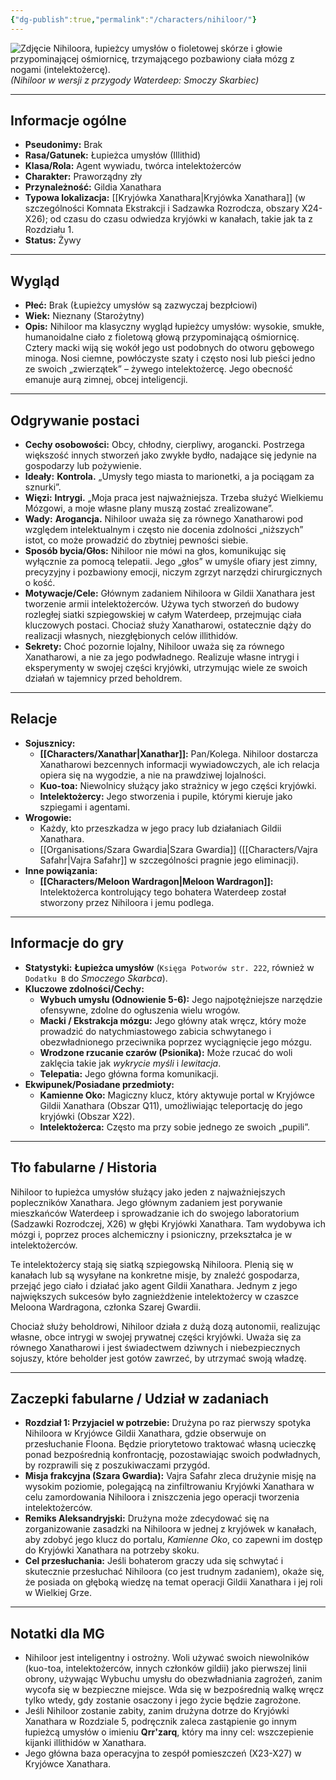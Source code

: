 ```yaml
---
{"dg-publish":true,"permalink":"/characters/nihiloor/"}
---
```


![Zdjęcie Nihiloora, łupieżcy umysłów o fioletowej skórze i głowie przypominającej ośmiornicę, trzymającego pozbawiony ciała mózg z nogami (intelektożercę).](https://5e.tools/img/adventure/WDH/Nihiloor.webp)
*(Nihiloor w wersji z przygody Waterdeep: Smoczy Skarbiec)*

---

## Informacje ogólne

*   **Pseudonimy:** Brak
*   **Rasa/Gatunek:** Łupieżca umysłów (Illithid)
*   **Klasa/Rola:** Agent wywiadu, twórca intelektożerców
*   **Charakter:** Praworządny zły
*   **Przynależność:** Gildia Xanathara
*   **Typowa lokalizacja:** [[Kryjówka Xanathara\|Kryjówka Xanathara]] (w szczególności Komnata Ekstrakcji i Sadzawka Rozrodcza, obszary X24-X26); od czasu do czasu odwiedza kryjówki w kanałach, takie jak ta z Rozdziału 1.
*   **Status:** Żywy

---

## Wygląd

*   **Płeć:** Brak (Łupieżcy umysłów są zazwyczaj bezpłciowi)
*   **Wiek:** Nieznany (Starożytny)
*   **Opis:** Nihiloor ma klasyczny wygląd łupieżcy umysłów: wysokie, smukłe, humanoidalne ciało z fioletową głową przypominającą ośmiornicę. Cztery macki wiją się wokół jego ust podobnych do otworu gębowego minoga. Nosi ciemne, powłóczyste szaty i często nosi lub pieści jedno ze swoich „zwierzątek” – żywego intelektożercę. Jego obecność emanuje aurą zimnej, obcej inteligencji.

---

## Odgrywanie postaci

*   **Cechy osobowości:** Obcy, chłodny, cierpliwy, arogancki. Postrzega większość innych stworzeń jako zwykłe bydło, nadające się jedynie na gospodarzy lub pożywienie.
*   **Ideały:** **Kontrola.** „Umysły tego miasta to marionetki, a ja pociągam za sznurki”.
*   **Więzi:** **Intrygi.** „Moja praca jest najważniejsza. Trzeba służyć Wielkiemu Mózgowi, a moje własne plany muszą zostać zrealizowane”.
*   **Wady:** **Arogancja.** Nihiloor uważa się za równego Xanatharowi pod względem intelektualnym i często nie docenia zdolności „niższych” istot, co może prowadzić do zbytniej pewności siebie.
*   **Sposób bycia/Głos:** Nihiloor nie mówi na głos, komunikując się wyłącznie za pomocą telepatii. Jego „głos” w umyśle ofiary jest zimny, precyzyjny i pozbawiony emocji, niczym zgrzyt narzędzi chirurgicznych o kość.
*   **Motywacje/Cele:** Głównym zadaniem Nihiloora w Gildii Xanathara jest tworzenie armii intelektożerców. Używa tych stworzeń do budowy rozległej siatki szpiegowskiej w całym Waterdeep, przejmując ciała kluczowych postaci. Chociaż służy Xanatharowi, ostatecznie dąży do realizacji własnych, niezgłębionych celów illithidów.
*   **Sekrety:** Choć pozornie lojalny, Nihiloor uważa się za równego Xanatharowi, a nie za jego podwładnego. Realizuje własne intrygi i eksperymenty w swojej części kryjówki, utrzymując wiele ze swoich działań w tajemnicy przed beholdrem.

---

## Relacje

*   **Sojusznicy:**
    *   **[[Characters/Xanathar\|Xanathar]]:** Pan/Kolega. Nihiloor dostarcza Xanatharowi bezcennych informacji wywiadowczych, ale ich relacja opiera się na wygodzie, a nie na prawdziwej lojalności.
    *   **Kuo-toa:** Niewolnicy służący jako strażnicy w jego części kryjówki.
    *   **Intelektożercy:** Jego stworzenia i pupile, którymi kieruje jako szpiegami i agentami.
*   **Wrogowie:**
    *   Każdy, kto przeszkadza w jego pracy lub działaniach Gildii Xanathara.
    *   [[Organisations/Szara Gwardia\|Szara Gwardia]] ([[Characters/Vajra Safahr\|Vajra Safahr]] w szczególności pragnie jego eliminacji).
*   **Inne powiązania:**
    *   **[[Characters/Meloon Wardragon\|Meloon Wardragon]]:** Intelektożerca kontrolujący tego bohatera Waterdeep został stworzony przez Nihiloora i jemu podlega.

---

## Informacje do gry

*   **Statystyki:** **Łupieżca umysłów** (`Księga Potworów str. 222`, również w `Dodatku B` do *Smoczego Skarbca*).
*   **Kluczowe zdolności/Cechy:**
    *   **Wybuch umysłu (Odnowienie 5-6):** Jego najpotężniejsze narzędzie ofensywne, zdolne do ogłuszenia wielu wrogów.
    *   **Macki / Ekstrakcja mózgu:** Jego główny atak wręcz, który może prowadzić do natychmiastowego zabicia schwytanego i obezwładnionego przeciwnika poprzez wyciągnięcie jego mózgu.
    *   **Wrodzone rzucanie czarów (Psionika):** Może rzucać do woli zaklęcia takie jak *wykrycie myśli* i *lewitacja*.
    *   **Telepatia:** Jego główna forma komunikacji.
*   **Ekwipunek/Posiadane przedmioty:**
    *   **Kamienne Oko:** Magiczny klucz, który aktywuje portal w Kryjówce Gildii Xanathara (Obszar Q11), umożliwiając teleportację do jego kryjówki (Obszar X22).
    *   **Intelektożerca:** Często ma przy sobie jednego ze swoich „pupili”.

---

## Tło fabularne / Historia

Nihiloor to łupieżca umysłów służący jako jeden z najważniejszych popleczników Xanathara. Jego głównym zadaniem jest porywanie mieszkańców Waterdeep i sprowadzanie ich do swojego laboratorium (Sadzawki Rozrodczej, X26) w głębi Kryjówki Xanathara. Tam wydobywa ich mózgi i, poprzez proces alchemiczny i psioniczny, przekształca je w intelektożerców.

Te intelektożercy stają się siatką szpiegowską Nihiloora. Plenią się w kanałach lub są wysyłane na konkretne misje, by znaleźć gospodarza, przejąć jego ciało i działać jako agent Gildii Xanathara. Jednym z jego największych sukcesów było zagnieżdżenie intelektożercy w czaszce Meloona Wardragona, członka Szarej Gwardii.

Chociaż służy beholdrowi, Nihiloor działa z dużą dozą autonomii, realizując własne, obce intrygi w swojej prywatnej części kryjówki. Uważa się za równego Xanatharowi i jest świadectwem dziwnych i niebezpiecznych sojuszy, które beholder jest gotów zawrzeć, by utrzymać swoją władzę.

---

## Zaczepki fabularne / Udział w zadaniach

*   **Rozdział 1: Przyjaciel w potrzebie:** Drużyna po raz pierwszy spotyka Nihiloora w Kryjówce Gildii Xanathara, gdzie obserwuje on przesłuchanie Floona. Będzie priorytetowo traktować własną ucieczkę ponad bezpośrednią konfrontację, pozostawiając swoich podwładnych, by rozprawili się z poszukiwaczami przygód.
*   **Misja frakcyjna (Szara Gwardia):** Vajra Safahr zleca drużynie misję na wysokim poziomie, polegającą na zinfiltrowaniu Kryjówki Xanathara w celu zamordowania Nihiloora i zniszczenia jego operacji tworzenia intelektożerców.
*   **Remiks Aleksandryjski:** Drużyna może zdecydować się na zorganizowanie zasadzki na Nihiloora w jednej z kryjówek w kanałach, aby zdobyć jego klucz do portalu, *Kamienne Oko*, co zapewni im dostęp do Kryjówki Xanathara na potrzeby skoku.
*   **Cel przesłuchania:** Jeśli bohaterom graczy uda się schwytać i skutecznie przesłuchać Nihiloora (co jest trudnym zadaniem), okaże się, że posiada on głęboką wiedzę na temat operacji Gildii Xanathara i jej roli w Wielkiej Grze.

---

## Notatki dla MG

*   Nihiloor jest inteligentny i ostrożny. Woli używać swoich niewolników (kuo-toa, intelektożerców, innych członków gildii) jako pierwszej linii obrony, używając Wybuchu umysłu do obezwładniania zagrożeń, zanim wycofa się w bezpieczne miejsce. Wda się w bezpośrednią walkę wręcz tylko wtedy, gdy zostanie osaczony i jego życie będzie zagrożone.
*   Jeśli Nihiloor zostanie zabity, zanim drużyna dotrze do Kryjówki Xanathara w Rozdziale 5, podręcznik zaleca zastąpienie go innym łupieżcą umysłów o imieniu **Qrr'zarq**, który ma inny cel: wszczepienie kijanki illithidów w Xanathara.
*   Jego główna baza operacyjna to zespół pomieszczeń (X23-X27) w Kryjówce Xanathara.